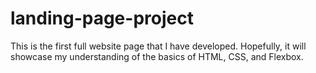 # landing-page-project
This is the first full website page that I have developed. Hopefully, it will showcase my understanding of the basics of HTML, CSS, and Flexbox.
